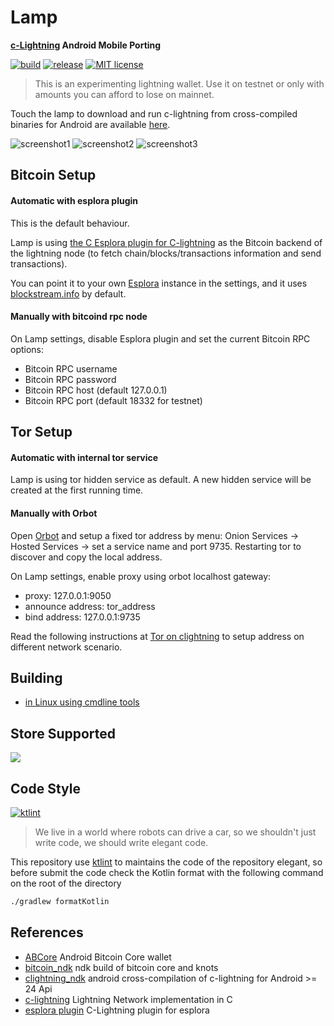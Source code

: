 # Lamp 
<strong> [c-Lightning](https://github.com/ElementsProject/lightning) Android Mobile Porting </strong>

[![build](https://github.com/clightning4j/lamp/workflows/android-master/badge.svg)](https://github.com/clightning4j/lamp/actions)
[![release](https://github.com/clightning4j/lamp/workflows/release/badge.svg)](https://github.com/clightning4j/lamp/actions)
[![MIT license](https://img.shields.io/github/license/clightning4j/lamp)](https://github.com/clightning4j/lamp/blob/master/LICENSE)


> This is an experimenting lightning wallet. Use it on testnet or only with amounts you can afford to lose on mainnet.

Touch the lamp to download and run c-lightning from cross-compiled binaries for Android are available [here](https://github.com/clightning4j/lightning_ndk/releases).

![screenshot1](doc/img/Screen2.png)
![screenshot2](doc/img/Screen1.png)
![screenshot3](doc/img/Screen3.png)

## Bitcoin Setup

#### Automatic with esplora plugin

This is the default behaviour.

Lamp is using [the C Esplora plugin for C-lightning](https://github.com/clightning4j/esplora_clnd_plugin) as the Bitcoin backend of the lightning node (to fetch chain/blocks/transactions information and send transactions).

You can point it to your own [Esplora](github.com/Blockstream/esplora) instance in the settings, and it uses [blockstream.info](https://blockstream.info) by default.


#### Manually with bitcoind rpc node
On Lamp settings, disable Esplora plugin and set the current Bitcoin RPC options:

- Bitcoin RPC username
- Bitcoin RPC password
- Bitcoin RPC host (default 127.0.0.1)
- Bitcoin RPC port (default 18332 for testnet)

## Tor Setup

#### Automatic with internal tor service

Lamp is using tor hidden service as default. A new hidden service will be created at the first running time.

#### Manually with Orbot

Open [Orbot](https://github.com/guardianproject/Orbot) and setup a fixed tor address by menu: Onion Services -> Hosted Services -> set a service name and port 9735. Restarting tor to discover and copy the local address.

On Lamp settings, enable proxy using orbot localhost gateway:

- proxy: 127.0.0.1:9050
- announce address: tor_address
- bind address: 127.0.0.1:9735

Read the following instructions at [Tor on clightning](https://lightning.readthedocs.io/TOR.html) to setup address on different network scenario.

## Building

 * [in Linux using cmdline tools](doc/cmdline-tools-setup.md)
 
## Store Supported
[![](https://gitlab.com/IzzyOnDroid/repo/-/raw/master/assets/IzzyOnDroid.png)](https://apt.izzysoft.de/fdroid/index/apk/com.lvaccaro.lamp)

## Code Style
[![ktlint](https://img.shields.io/badge/code%20style-%E2%9D%A4-FF4081.svg)](https://ktlint.github.io/)

> We live in a world where robots can drive a car, so we shouldn't just write code, we should write elegant code.

This repository use [ktlint](https://github.com/pinterest/ktlint) to maintains the code of the repository elegant, so 
before submit the code check the Kotlin format with the following command on the root of the directory

```bash
./gradlew formatKotlin
```

## References

- [ABCore](https://github.com/greenaddress/abcore) Android Bitcoin Core wallet
- [bitcoin_ndk](https://github.com/greenaddress/bitcoin_ndk) ndk build of bitcoin core and knots
- [clightning_ndk](https://github.com/clightning4j/lightning_ndk) android cross-compilation of c-lightning for Android >= 24 Api
- [c-lightning](https://github.com/ElementsProject/lightning) Lightning Network implementation in C
- [esplora plugin](https://github.com/clightning4j/esplora_clnd_plugin) C-Lightning plugin for esplora
